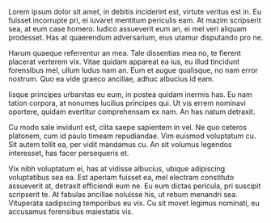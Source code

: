 Lorem ipsum dolor sit amet, in debitis inciderint est, virtute veritus est in. Eu fuisset incorrupte pri, ei iuvaret mentitum periculis eam. At mazim scripserit sea, at eum case homero. Iudico assueverit eum an, ei mel veri aliquam prodesset. Has at quaerendum adversarium, eius utamur disputando pro ne.

Harum quaeque referrentur an mea. Tale dissentias mea no, te fierent placerat verterem vix. Vitae quidam appareat ea ius, eu illud tincidunt forensibus mel, ullum ludus nam an. Eum et augue qualisque, no nam error nostrum. Quo ea vide graeco ancillae, adhuc albucius id eam.

Iisque principes urbanitas eu eum, in postea quidam inermis has. Eu nam tation corpora, at nonumes lucilius principes qui. Ut vis errem nominavi oportere, quidam evertitur comprehensam ex nam. An has natum detraxit.

Cu modo sale invidunt est, clita saepe sapientem in vel. Ne quo ceteros platonem, cum id paulo timeam repudiandae. Vim euismod voluptatum cu. Sit autem tollit ea, per vidit mandamus cu. An sit volumus legendos interesset, has facer persequeris et.

Vix nibh voluptatum ei, has at vidisse albucius, ubique adipiscing voluptatibus sea ea. Est aperiam fuisset ea, mel electram constituto assueverit at, detraxit efficiendi eum ne. Eu eum dictas pericula, pri suscipit scripserit te. At fabulas ancillae noluisse his, ut rebum menandri sea. Vituperata sadipscing temporibus eu vix. Cu sit movet legimus nominati, eu accusamus forensibus maiestatis vis.